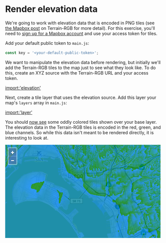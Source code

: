 # Render elevation data

We're going to work with elevation data that is encoded in PNG tiles (see [the Mapbox post](https://blog.mapbox.com/global-elevation-data-6689f1d0ba65) on Terrain-RGB for more detail).  For this exercise, you'll need to [sign up for a Mapbox account](https://www.mapbox.com/signup/) and use your access token for tiles.

Add your default public token to `main.js`:

```js
const key = '<your-default-public-token>';
```

We want to manipulate the elevation data before rendering, but initially we'll add the Terrain-RGB tiles to the map just to see what they look like.  To do this, create an XYZ source with the Terrain-RGB URL and your access token.

[import:'elevation'](../../../src/en/examples/raster/elevation.js)

Next, create a tile layer that uses the elevation source.  Add this layer your map's `layers` array in `main.js`:

[import:'layer'](../../../src/en/examples/raster/elevation.js)

You should [now see]({{book.workshopUrl}}/) some oddly colored tiles shown over your base layer.  The elevation data in the Terrain-RGB tiles is encoded in the red, green, and blue channels.  So while this data isn't meant to be rendered directly, it is interesting to look at.

![Terrain-RGB tiles rendered over San Diego](elevation.png)
